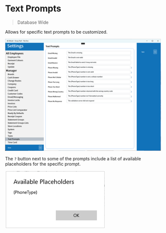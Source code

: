 # Text Prompts
> Database Wide

Allows for specific text prompts to be customized.

![Text Prompts](../../../.attachments/Documentation/TextPrompts.png "Text Prompts")

The `?` button next to some of the prompts include a list of available placeholders for the specific prompt.

![Placeholders](../../../.attachments/Documentation/TextPrompts-Placeholders.png "Placeholders")